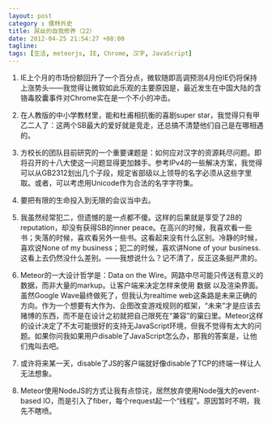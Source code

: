 ```yaml
---
layout: post
category : 儒林外史
title: 屌丝的自我修养（22）
date: 2012-04-25 21:54:27 +08:00
tagline:
tags: [生活, meteorjs, IE, Chrome, 汉字, JavaScript]
---
```


1. IE上个月的市场份额回升了一个百分点，微软随即高调预测4月份IE仍将保持上涨势头——我觉得让微软如此乐观的主要原因是，最近发生在中国大陆的含铬毒胶囊事件对Chrome实在是一个不小的冲击。

2. 在人教版的中小学教材里，能和杜甫相抗衡的喜剧super star，我觉得只有甲乙二人了：这两个SB最大的爱好就是竞走，还总搞不清楚他们自己是在哪相遇的。

3. 方校长的团队目前研究的一个重要课题是：如何应对汉字的资源耗尽问题。即将召开的十八大使这一问题显得更加棘手。参考IPv4的一些解决方案，我觉得可以从GB2312划出几个子段，规定省部级以上领导的名字必须从这些字里取。或者，可以考虑用Unicode作为合法的名字字符集。

4. 要把有限的生命投入到无限的会议当中去。

5. 我虽然经常犯二，但遗憾的是一点都不傻。这样的后果就是享受了2B的reputation，却没有获得SB的inner peace。在高兴的时候，我喜欢看一些书；失落的时候，喜欢看另外一些书。这看起来没有什么区别。冷静的时候，喜欢说None of my business；犯二的时候，喜欢讲None of your business. 这看上去仍然没什么差别。——我想说什么？记不清了，反正这条挺严肃的。

6. Meteor的一大设计哲学是：Data on the Wire。网路中尽可能只传送有意义的数据，而非大量的markup。让客户端来决定怎样来使用 数据 以及渲染界面。虽然Google Wave最终做死了，但我认为realtime web这条路是未来正确的方向。作为一个想要有大作为、企图改变游戏规则的框架，“未来”才是应该去赌博的东西，而不是在设计之初就把自己限死在“兼容”的窠臼里。Meteor这样的设计决定了不太可能很好的支持无JavaScript环境，但我不觉得有太大的问题。如果你问我如果用户disable了JavaScript怎么办，那我的答案是，让他们鬼叫去吧。

7. 或许将来某一天，disable了JS的客户端就好像disable了TCP的终端一样让人无法想象。

8. Meteor使用NodeJS的方式让我有点惊诧，居然放弃使用Node强大的event-based IO，而是引入了fiber，每个request起一个“线程”。原因暂时不明，我先不瞎喷。

